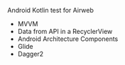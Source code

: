 Android Kotlin test for Airweb

- MVVM
- Data from API in a RecyclerView
- Android Architecture Components
- Glide
- Dagger2

